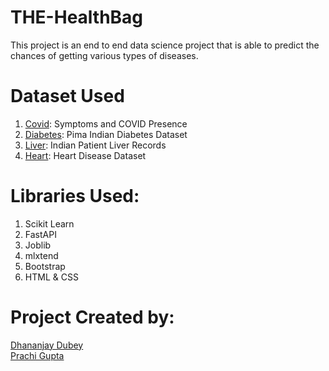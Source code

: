 # THE-HealthBag
This project is an end to end data science project that is able to predict the chances of getting various types of diseases.

# Dataset Used
1. [Covid](https://www.kaggle.com/datasets/hemanthhari/symptoms-and-covid-presence): Symptoms and COVID Presence
2. [Diabetes](https://www.kaggle.com/uciml/pima-indians-diabetes-database): Pima Indian Diabetes Dataset
3. [Liver](https://www.kaggle.com/uciml/indian-liver-patient-records): Indian Patient Liver Records
4. [Heart](https://www.kaggle.com/ronitf/heart-disease-uci): Heart Disease Dataset

# Libraries Used:
 1. Scikit Learn
 2. FastAPI
 3. Joblib
 4. mlxtend
 5. Bootstrap
 6. HTML & CSS

 # Project Created by:
  [Dhananjay Dubey](https://www.linkedin.com/in/dhananjay-dubey/)       
  [Prachi Gupta](https://www.linkedin.com/in/prachig17/)
